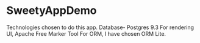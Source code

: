 # SweetyAppDemo
Technologies chosen to do this app.
Database- Postgres 9.3 
For rendering UI, Apache Free Marker Tool
For ORM, I have chosen ORM Lite.
